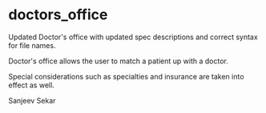 doctors_office
==============
Updated Doctor's office with updated spec descriptions and correct syntax for file names.

Doctor's office allows the user to match a patient up with a doctor.

Special considerations such as specialties and insurance are taken into effect as well.

Sanjeev Sekar
